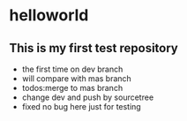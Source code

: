# helloworld
## This is my first test repository
- the first time on dev branch
- will compare with mas branch
- todos:merge to mas branch
- change dev and push by sourcetree
- fixed no bug here just for testing
